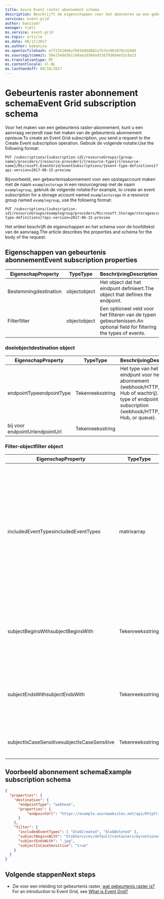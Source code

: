 ```yaml
---
title: Azure Event raster abonnement schema
description: Beschrijft de eigenschappen voor het abonneren op een gebeurtenis met gebeurtenis raster van Azure.
services: event-grid
author: banisadr
manager: timlt
ms.service: event-grid
ms.topic: article
ms.date: 08/17/2017
ms.author: babanisa
ms.openlocfilehash: eff2352066a76010d6d882a7b7e1961870cd2d46
ms.sourcegitcommit: 50e23e8d3b1148ae2d36dad3167936b4e52c8a23
ms.translationtype: MT
ms.contentlocale: nl-NL
ms.lasthandoff: 08/18/2017
---
```

# <a name="event-grid-subscription-schema"></a><span data-ttu-id="c2d08-103">Gebeurtenis raster abonnement schema</span><span class="sxs-lookup"><span data-stu-id="c2d08-103">Event Grid subscription schema</span></span>

<span data-ttu-id="c2d08-104">Voor het maken van een gebeurtenis raster-abonnement, kunt u een aanvraag verzendt naar het maken van de gebeurtenis abonnement opnieuw.</span><span class="sxs-lookup"><span data-stu-id="c2d08-104">To create an Event Grid subscription, you send a request to the Create Event subscription operation.</span></span> <span data-ttu-id="c2d08-105">Gebruik de volgende notatie:</span><span class="sxs-lookup"><span data-stu-id="c2d08-105">Use the following format:</span></span>

```
PUT /subscriptions/{subscription-id}/resourceGroups/{group-name}/providers/{resource-provider}/{resource-type}/{resource-name}/Microsoft.EventGrid/eventSubscriptions/{event-type-definitions}?api-version=2017-06-15-preview
``` 

<span data-ttu-id="c2d08-106">Bijvoorbeeld, een gebeurtenisabonnement voor een opslagaccount maken met de naam `examplestorage` in een resourcegroep met de naam `examplegroup`, gebruik de volgende notatie:</span><span class="sxs-lookup"><span data-stu-id="c2d08-106">For example, to create an event subscription for a storage account named `examplestorage` in a resource group named `examplegroup`, use the following format:</span></span>

```
PUT /subscriptions/{subscription-id}/resourceGroups/examplegroup/providers/Microsoft.Storage/storageaccounts/examplestorage/Microsoft.EventGrid/eventSubscriptions/{event-type-definitions}?api-version=2017-06-15-preview
``` 

<span data-ttu-id="c2d08-107">Het artikel beschrijft de eigenschappen en het schema voor de hoofdtekst van de aanvraag.</span><span class="sxs-lookup"><span data-stu-id="c2d08-107">The article describes the properties and schema for the body of the request.</span></span>
 
## <a name="event-subscription-properties"></a><span data-ttu-id="c2d08-108">Eigenschappen van gebeurtenis abonnement</span><span class="sxs-lookup"><span data-stu-id="c2d08-108">Event subscription properties</span></span>

| <span data-ttu-id="c2d08-109">Eigenschap</span><span class="sxs-lookup"><span data-stu-id="c2d08-109">Property</span></span> | <span data-ttu-id="c2d08-110">Type</span><span class="sxs-lookup"><span data-stu-id="c2d08-110">Type</span></span> | <span data-ttu-id="c2d08-111">Beschrijving</span><span class="sxs-lookup"><span data-stu-id="c2d08-111">Description</span></span> |
| -------- | ---- | ----------- |
| <span data-ttu-id="c2d08-112">Bestemming</span><span class="sxs-lookup"><span data-stu-id="c2d08-112">destination</span></span> | <span data-ttu-id="c2d08-113">object</span><span class="sxs-lookup"><span data-stu-id="c2d08-113">object</span></span> | <span data-ttu-id="c2d08-114">Het object dat het eindpunt definieert.</span><span class="sxs-lookup"><span data-stu-id="c2d08-114">The object that defines the endpoint.</span></span> |
| <span data-ttu-id="c2d08-115">Filter</span><span class="sxs-lookup"><span data-stu-id="c2d08-115">filter</span></span> | <span data-ttu-id="c2d08-116">object</span><span class="sxs-lookup"><span data-stu-id="c2d08-116">object</span></span> | <span data-ttu-id="c2d08-117">Een optioneel veld voor het filteren van de typen gebeurtenissen.</span><span class="sxs-lookup"><span data-stu-id="c2d08-117">An optional field for filtering the types of events.</span></span> |

### <a name="destination-object"></a><span data-ttu-id="c2d08-118">doelobject</span><span class="sxs-lookup"><span data-stu-id="c2d08-118">destination object</span></span>

| <span data-ttu-id="c2d08-119">Eigenschap</span><span class="sxs-lookup"><span data-stu-id="c2d08-119">Property</span></span> | <span data-ttu-id="c2d08-120">Type</span><span class="sxs-lookup"><span data-stu-id="c2d08-120">Type</span></span> | <span data-ttu-id="c2d08-121">Beschrijving</span><span class="sxs-lookup"><span data-stu-id="c2d08-121">Description</span></span> |
| -------- | ---- | ----------- |
| <span data-ttu-id="c2d08-122">endpointType</span><span class="sxs-lookup"><span data-stu-id="c2d08-122">endpointType</span></span> | <span data-ttu-id="c2d08-123">Tekenreeks</span><span class="sxs-lookup"><span data-stu-id="c2d08-123">string</span></span> | <span data-ttu-id="c2d08-124">Het type van het eindpunt voor het abonnement (webhook/HTTP, Event Hub of wachtrij).</span><span class="sxs-lookup"><span data-stu-id="c2d08-124">The type of endpoint for the subscription (webhook/HTTP, Event Hub, or queue).</span></span> | 
| <span data-ttu-id="c2d08-125">bij voor endpointUrl</span><span class="sxs-lookup"><span data-stu-id="c2d08-125">endpointUrl</span></span> | <span data-ttu-id="c2d08-126">Tekenreeks</span><span class="sxs-lookup"><span data-stu-id="c2d08-126">string</span></span> |  | 

### <a name="filter-object"></a><span data-ttu-id="c2d08-127">Filter-object</span><span class="sxs-lookup"><span data-stu-id="c2d08-127">filter object</span></span>

| <span data-ttu-id="c2d08-128">Eigenschap</span><span class="sxs-lookup"><span data-stu-id="c2d08-128">Property</span></span> | <span data-ttu-id="c2d08-129">Type</span><span class="sxs-lookup"><span data-stu-id="c2d08-129">Type</span></span> | <span data-ttu-id="c2d08-130">Beschrijving</span><span class="sxs-lookup"><span data-stu-id="c2d08-130">Description</span></span> |
| -------- | ---- | ----------- |
| <span data-ttu-id="c2d08-131">includedEventTypes</span><span class="sxs-lookup"><span data-stu-id="c2d08-131">includedEventTypes</span></span> | <span data-ttu-id="c2d08-132">matrix</span><span class="sxs-lookup"><span data-stu-id="c2d08-132">array</span></span> | <span data-ttu-id="c2d08-133">Treffer wanneer het gebeurtenistype bericht in de gebeurtenis is een exacte overeenkomst voor een van deze gebeurtenis type-namen.</span><span class="sxs-lookup"><span data-stu-id="c2d08-133">Match when the event type in the event message is an exact match to one of these event type names.</span></span> <span data-ttu-id="c2d08-134">Er wordt een fout bij het gebeurtenisnaam komt niet overeen met de namen van het type geregistreerde gebeurtenis voor de gebeurtenisbron.</span><span class="sxs-lookup"><span data-stu-id="c2d08-134">Raises an error when event name does not match the registered event type names for the event source.</span></span> <span data-ttu-id="c2d08-135">Standaard komt overeen met alle types van gebeurtenissen.</span><span class="sxs-lookup"><span data-stu-id="c2d08-135">Default matches all event types.</span></span> |
| <span data-ttu-id="c2d08-136">subjectBeginsWith</span><span class="sxs-lookup"><span data-stu-id="c2d08-136">subjectBeginsWith</span></span> | <span data-ttu-id="c2d08-137">Tekenreeks</span><span class="sxs-lookup"><span data-stu-id="c2d08-137">string</span></span> | <span data-ttu-id="c2d08-138">Een voorvoegsel-overeenkomst filteren op het onderwerpveld in de gebeurtenisstroom bericht.</span><span class="sxs-lookup"><span data-stu-id="c2d08-138">A prefix-match filter to the subject field in the event message.</span></span> <span data-ttu-id="c2d08-139">De standaard- of lege tekenreeks komt overeen met alle.</span><span class="sxs-lookup"><span data-stu-id="c2d08-139">The default or empty string matches all.</span></span> | 
| <span data-ttu-id="c2d08-140">subjectEndsWith</span><span class="sxs-lookup"><span data-stu-id="c2d08-140">subjectEndsWith</span></span> | <span data-ttu-id="c2d08-141">Tekenreeks</span><span class="sxs-lookup"><span data-stu-id="c2d08-141">string</span></span> | <span data-ttu-id="c2d08-142">Een achtervoegsel-overeenkomst filteren op het onderwerpveld in de gebeurtenisstroom bericht.</span><span class="sxs-lookup"><span data-stu-id="c2d08-142">A suffix-match filter to the subject field in the event message.</span></span> <span data-ttu-id="c2d08-143">De standaard- of lege tekenreeks komt overeen met alle.</span><span class="sxs-lookup"><span data-stu-id="c2d08-143">The default or empty string matches all.</span></span> |
| <span data-ttu-id="c2d08-144">subjectIsCaseSensitive</span><span class="sxs-lookup"><span data-stu-id="c2d08-144">subjectIsCaseSensitive</span></span> | <span data-ttu-id="c2d08-145">Tekenreeks</span><span class="sxs-lookup"><span data-stu-id="c2d08-145">string</span></span> | <span data-ttu-id="c2d08-146">Hoofdlettergevoelige die overeenkomt met filters voor besturingselementen.</span><span class="sxs-lookup"><span data-stu-id="c2d08-146">Controls case-sensitive matching for filters.</span></span> |


## <a name="example-subscription-schema"></a><span data-ttu-id="c2d08-147">Voorbeeld abonnement schema</span><span class="sxs-lookup"><span data-stu-id="c2d08-147">Example subscription schema</span></span>

```json
{
  "properties": {
    "destination": {
      "endpointType": "webhook",
      "properties": {
          "endpointUrl": "https://example.azurewebsites.net/api/HttpTriggerCSharp1?code=VXbGWce53l48Mt8wuotr0GPmyJ/nDT4hgdFj9DpBiRt38qqnnm5OFg=="
      }
    },
    "filter": {
      "includedEventTypes": [ "blobCreated", "blobDeleted" ],
      "subjectBeginsWith": "blobServices/default/containers/mycontainer/log",
      "subjectEndsWith": ".jpg",
      "subjectIsCaseSensitive": "true"
    }
  }
}
```

## <a name="next-steps"></a><span data-ttu-id="c2d08-148">Volgende stappen</span><span class="sxs-lookup"><span data-stu-id="c2d08-148">Next steps</span></span>

* <span data-ttu-id="c2d08-149">Zie voor een inleiding tot gebeurtenis raster, [wat gebeurtenis raster is?](overview.md)</span><span class="sxs-lookup"><span data-stu-id="c2d08-149">For an introduction to Event Grid, see [What is Event Grid?](overview.md)</span></span>